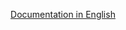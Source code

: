 
<div align="center">
  
[Documentation in English](https://github.com/nekotletta/matricula/)

</div>
